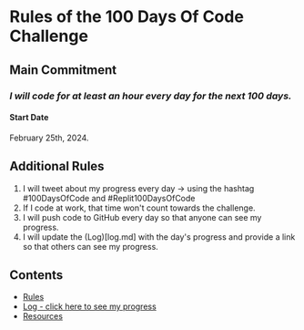 # Rules of the 100 Days Of Code Challenge

## Main Commitment
### *I will code for at least an hour every day for the next 100 days.*

#### Start Date
February 25th, 2024.

## Additional Rules
1. I will tweet about my progress every day -> using the hashtag #100DaysOfCode and #Replit100DaysOfCode
2. If I code at work, that time won't count towards the challenge.
3. I will push code to GitHub every day so that anyone can see my progress.
4. I will update the (Log)[log.md] with the day's progress and provide a link so that others can see my progress.

## Contents
* [Rules](rules.md)
* [Log - click here to see my progress](log.md)
* [Resources](resources.md)
